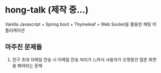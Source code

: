 # hong-talk (제작 중...)
Vanilla Javascript + Spring boot + Thymeleaf + Web Socket을 활용한 채팅 어플리케이션

## 마주친 문제들
1. 친구 초대 이메일 전송 시 이메일 전송 처리가 느려서 사용자가 오랫동안 멈춘 화면을 봐야되는 문제
